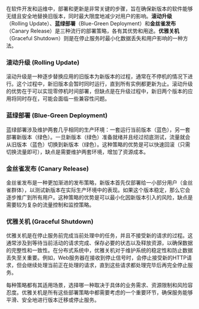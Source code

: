



在软件开发和运维中，部署和更新是非常关键的步骤，旨在确保新版本的软件能够无缝且安全地替换旧版本，同时最大限度地减少对用户的影响。**滚动升级**（Rolling Update）、**蓝绿部署**（Blue-Green Deployment）和**金丝雀发布**（Canary Release）是三种流行的部署策略，各有其优势和用途。**优雅关机**（Graceful Shutdown）则是在停止服务时最小化数据丢失和用户影响的一种方法。

### 滚动升级 (Rolling Update)

滚动升级是一种逐步替换应用的旧版本为新版本的过程，通常在不停机的情况下进行。这个过程中，新旧版本会暂时同时运行，直到所有实例都更新为止。滚动升级的优势在于可以实现零停机时间部署，但缺点是在升级过程中，新旧两个版本的应用将同时存在，可能会面临一些兼容性问题。

### 蓝绿部署 (Blue-Green Deployment)

蓝绿部署涉及维护两套几乎相同的生产环境：一套运行当前版本（蓝色），另一套部署新版本（绿色）。一旦新版本（绿色）准备就绪并且经过彻底测试，流量就会从旧版本（蓝色）切换到新版本（绿色）。这种策略的优势是可以快速回滚（只需切换流量即可），缺点是需要维护两套环境，增加了资源成本。

### 金丝雀发布 (Canary Release)

金丝雀发布是一种更加渐进的发布策略，新版本首先仅部署给一小部分用户（金丝雀群体），以测试新版本在实际生产环境中的表现。如果这个版本稳定，那么它会逐步推广到所有用户。这种策略的优势是可以最小化因新版本引入的风险，缺点是需要较为复杂的流量控制和监控策略。

### 优雅关机 (Graceful Shutdown)

优雅关机是在停止服务前完成当前处理中的任务，并且不接受新的请求的过程。这通常涉及到等待当前活动的请求完成、保存必要的状态以及释放资源，以确保数据的完整性和一致性。在分布式系统中，优雅关机对于维护系统的稳定性和防止数据丢失至关重要。例如，Web服务器在接收到停止信号时，会停止接受新的HTTP请求，但会继续处理当前正在处理的请求，直到这些请求都处理完毕后再完全停止服务。

每种策略都有其适用场景，选择哪一种取决于具体的业务需求、资源限制和风险容忍度。优雅关机是所有这些部署策略中都需要考虑的一个重要环节，确保服务能够平滑、安全地进行版本迁移或停止服务。
